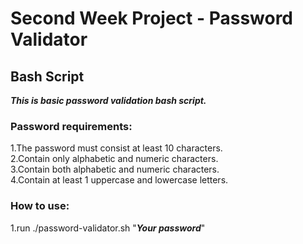 # Second Week Project - Password Validator

## Bash Script
***This is basic password validation bash script.***

### Password requirements:
1.The password must consist at least 10 characters.<br/>
2.Contain only alphabetic and numeric characters.<br/>
3.Contain both alphabetic and numeric characters.<br/>
4.Contain at least 1 uppercase and lowercase letters.<br/>

### How to use:
1.run ./password-validator.sh "***Your password***"<br/>

